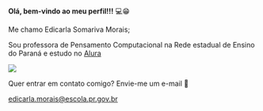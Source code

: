 **Olá, bem-vindo ao meu perfil!!!** 💻😁

Me chamo Edicarla Somariva Morais;

Sou professora de Pensamento Computacional na Rede estadual de Ensino do Paraná e estudo no [Alura](https://www.alura.com.br/)

![](https://media1.tenor.com/m/G3lUKznIYBcAAAAC/dance-happy.gif)

Quer entrar em contato comigo? Envie-me um e-mail 📩

edicarla.morais@escola.pr.gov.br
